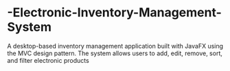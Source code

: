 # -Electronic-Inventory-Management-System
A desktop-based inventory management application built with JavaFX using the MVC design pattern. The system allows users to add, edit, remove, sort, and filter electronic products
